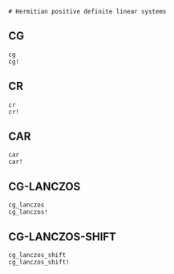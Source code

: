 ```@meta
# Hermitian positive definite linear systems
```

## CG

```@docs
cg
cg!
```

## CR

```@docs
cr
cr!
```

## CAR

```@docs
car
car!
```

## CG-LANCZOS

```@docs
cg_lanczos
cg_lanczos!
```

## CG-LANCZOS-SHIFT

```@docs
cg_lanczos_shift
cg_lanczos_shift!
```
